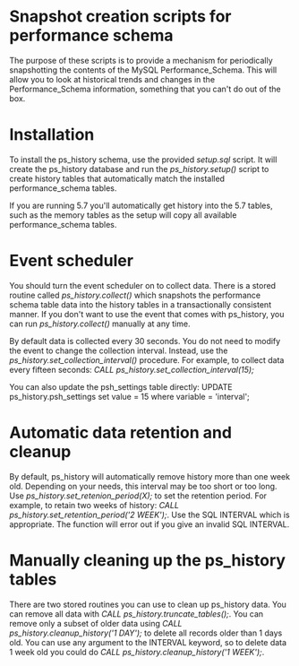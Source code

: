 Snapshot creation scripts for performance schema
======
The purpose of these scripts is to provide a mechanism for periodically snapshotting the contents of the MySQL Performance_Schema.  This will allow you to look at historical trends and changes in the Performance_Schema information, something that you can't do out of the box.

Installation
======
To install the ps_history schema, use the provided *setup.sql* script.  It will create the ps_history database and run the *ps_history.setup()* script to create history tables that automatically match the installed performance_schema tables.  

If you are running 5.7 you'll automatically get history into the 5.7 tables, such as the memory tables as the setup will copy all available performance_schema tables.

Event scheduler
======
You should turn the event scheduler on to collect data.  There is a stored routine called *ps_history.collect()* which snapshots the performance schema table data into the history tables in a transactionally consistent manner.  If you don't want to use the event that comes with ps_history, you can run *ps_history.collect()* manually at any time.

By default data is collected every 30 seconds.  You do not need to modify the event to change the collection interval.  Instead, use the *ps_history.set_collection_interval(<seconds>)* procedure.  For example, to collect data every fifteen seconds:
*CALL ps_history.set_collection_interval(15);*

You can also update the psh_settings table directly:
UPDATE ps_history.psh_settings set value = 15 where variable = 'interval';

Automatic data retention and cleanup
======
By default, ps_history will automatically remove history more than one week old.  Depending on your needs, this interval may be too short or too long.  Use *ps_history.set_retenion_period(X);* to set the retention period.  For example, to retain two weeks of history: *CALL ps_history.set_retention_period('2 WEEK');*.  Use the SQL INTERVAL which is appropriate.  The function will error out if you give an invalid SQL INTERVAL.  

Manually cleaning up the ps_history tables
======
There are two stored routines you can use to clean up ps_history data.  You can remove all data with *CALL ps_history.truncate_tables();*.  You can remove only a subset of older data using *CALL ps_history.cleanup_history('1 DAY');* to delete all records older than 1 days old.  You can use any argument to the INTERVAL keyword, so to delete data 1 week old you could do *CALL ps_history.cleanup_history('1 WEEK');*.
